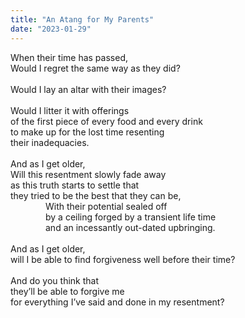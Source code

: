 ```yaml
---
title: "An Atang for My Parents"
date: "2023-01-29"
---
```


When their time has passed,<br>
Would I regret the same way as they did?<br>
<br>
Would I lay an altar with their images?<br>
<br>
Would I litter it with offerings<br>
of the first piece of every food and every drink<br>
to make up for the lost time resenting<br>
their inadequacies.<br>
<br>
And as I get older,<br>
Will this resentment slowly fade away<br>
as this truth starts to settle that<br>
they tried to be the best that they can be,<br>
&emsp;&emsp;&emsp;&emsp;With their potential sealed off<br>
&emsp;&emsp;&emsp;&emsp;by a ceiling forged by a transient life time<br>
&emsp;&emsp;&emsp;&emsp;and an incessantly out-dated upbringing.<br>
<br>
And as I get older,<br>
will I be able to find forgiveness well before their time?<br>
<br>
And do you think that<br>
they’ll be able to forgive me<br>
for everything I’ve said and done in my resentment?
